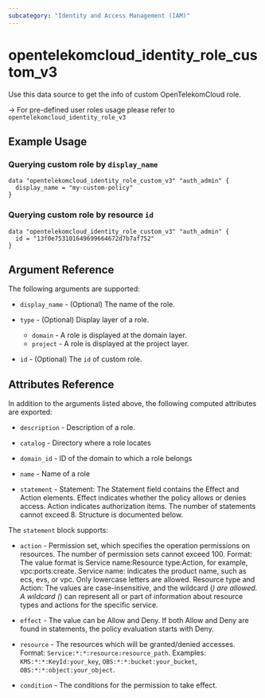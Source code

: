 ```yaml
---
subcategory: "Identity and Access Management (IAM)"
---
```


# opentelekomcloud_identity_role_custom_v3

Use this data source to get the info of custom OpenTelekomCloud role.

-> For pre-defined user roles usage please refer to `opentelekomcloud_identity_role_v3`

## Example Usage

### Querying custom role by `display_name`

```hcl
data "opentelekomcloud_identity_role_custom_v3" "auth_admin" {
  display_name = "my-custom-policy"
}
```

### Querying custom role by resource `id`

```hcl
data "opentelekomcloud_identity_role_custom_v3" "auth_admin" {
  id = "13f0e753101649699664672d7b7af752"
}
```

## Argument Reference

The following arguments are supported:

* `display_name` - (Optional) The name of the role.

* `type` - (Optional) Display layer of a role.
    * `domain` - A role is displayed at the domain layer.
    * `project` - A role is displayed at the project layer.

* `id` - (Optional) The `id` of custom role.

## Attributes Reference

In addition to the arguments listed above, the following computed attributes are exported:

* `description` - Description of a role.

* `catalog` - Directory where a role locates

* `domain_id` - ID of the domain to which a role belongs

* `name` - Name of a role

* `statement` - Statement: The Statement field contains the Effect and Action
  elements. Effect indicates whether the policy allows or denies
  access. Action indicates authorization items. The number of
  statements cannot exceed 8. Structure is documented below.

The `statement` block supports:

* `action` - Permission set, which specifies the operation permissions on
  resources. The number of permission sets cannot exceed 100.
  Format:  The value format is Service name:Resource type:Action,
  for example, vpc:ports:create. Service name: indicates the
  product name, such as ecs, evs, or vpc. Only lowercase letters
  are allowed. Resource type and Action: The values are
  case-insensitive, and the wildcard (*) are allowed. A wildcard
  (*) can represent all or part of information about resource
  types and actions for the specific service.

* `effect` - The value can be Allow and Deny. If both Allow and Deny are
  found in statements, the policy evaluation starts with Deny.

* `resource` -  The resources which will be granted/denied accesses.
  Format: `Service:*:*:resource:resource_path`.
  Examples: `KMS:*:*:KeyId:your_key`, `OBS:*:*:bucket:your_bucket`, `OBS:*:*:object:your_object`.

* `condition` - The conditions for the permission to take effect.
